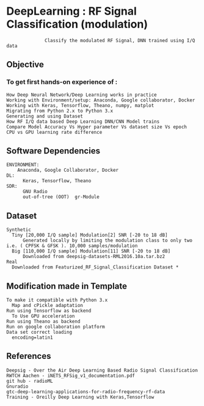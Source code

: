 # DeepLearning : RF Signal Classification (modulation)
                  Classify the modulated RF Signal, DNN trained using I/Q data
                  
## Objective 

### To get first hands-on experience of :
	How Deep Neural Network/Deep Learning works in practice
	Working with Environment/setup: Anaconda, Google collaborator, Docker
	Working with Keras, Tensorflow, Theano, numpy, matplot
	Migrating from Python 2.x to Python 3.x
	Generating and using Dataset
	How RF I/Q data based Deep Learning DNN/CNN Model trains 
	Compare Model Accuracy Vs Hyper parameter Vs dataset size Vs epoch 
	CPU vs GPU learning rate difference

## Software Dependencies
    ENVIRONMENT: 
      	Anaconda, Google Collaborator, Docker
    DL:
	      Keras, Tensorflow, Theano 
    SDR: 
	      GNU Radio 
	      out-of-tree (OOT)  gr-Module

## Dataset
    Synthetic
      Tiny [20,000 I/Q sample] Modulation[2] SNR [-20 to 18 dB] 
	      Generated locally by limiting the modulation class to only two i.e. ( CPFSK & GFSK ). 10,000 samples/modulation
      Big [110,000 I/Q sample] Modulation[11] SNR [-20 to 18 dB] 
	      Downloaded from deepsig-datasets-RML2016.10a.tar.bz2
    Real
  	  Downloaded from Featurized_RF_Signal_Classification Dataset *
## Modification made in Template
    To make it compatible with Python 3.x
      Map and cPickle adaptation
    Run using Tensorflow as backend
      To Use GPU acceleration
    Run using Theano as backend
    Run on google collaboration platform
    Data set correct loading  
      encoding=latin1
## References
    Deepsig - Over the Air Deep Learning Based Radio Signal Classification
    RWTCH Aachen - iNETS_RFSig_v1_documentation.pdf
    git hub - radioML
    Gnuradio
    gtc-deep-learning-applications-for-radio-frequency-rf-data
    Training - Oreilly Deep Learning with Keras,Tensorflow 
